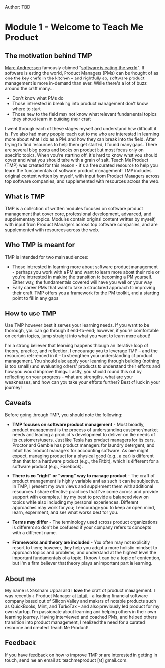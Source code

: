 Author: TBD

# Module 1 - Welcome to Teach Me Product

## The motivation behind TMP

[Marc Andreessen](https://en.wikipedia.org/wiki/Marc_Andreessen) famously claimed "[software is eating the world](http://www.wsj.com/articles/SB10001424053111903480904576512250915629460)". If software is eating the world, Product Managers (PMs) can be thought of as one the key chefs in the kitchen – and rightfully so, software product management is more in-demand than ever. While there's a lot of buzz around the craft many...
-   Don't know what PMs do
-   Those interested in breaking into product management don't know where to start
-   Those new to the field may not know what relevant fundamental topics they should learn in building their craft

I went through each of these stages myself and understand how difficult it is. I've also had many people reach out to me who are interested in learning more about what I do as a PM, and how they can break into the field. After trying to find resources to help them get started, I found many gaps. There are several blog posts and books on product but most focus only on specific topics. When you're starting off, it's hard to know what you should cover and what you should take with a grain of salt. Teach Me Product (TMP) was created for this reason - it's a free curated resource to help you learn the fundamentals of software product management! TMP includes original content written by myself, with input from Product Managers across top software companies, and supplemented with resources across the web.


## What is TMP

TMP is a collection of written modules focused on software product management that cover core, professional development, advanced, and supplementary topics. Modules contain original content written by myself, with input from Product Managers across top software companies, and are supplemented with resources across the web.


## Who TMP is meant for

TMP is intended for two main audiences:

-   Those interested in learning more about software product management - perhaps you work with a PM and want to learn more about their role or you're interested in making the transition to becoming a PM yourself. Either way, the fundamentals covered will have you well on your way
-   Early career PMs that want to take a structured approach to improving their craft. TMP offers you a framework for the PM toolkit, and a starting point to fill in any gaps


## How to use TMP

Use TMP however best it serves your learning needs. If you want to be thorough, you can go through it end-to-end; however, if you're comfortable on certain topics, jump straight into what you want to learn more about!

I'm a strong believer that learning happens through an iterative loop of theory, practice, and reflection. I encourage you to leverage TMP – and the resources referenced in it – to strengthen your understanding of product management. You should also apply your learning through building (nothing is too small!) and evaluating others' products to understand their efforts and how you would improve things. Lastly, you should round this out by reflecting on your progress - what are strengths, what are your weaknesses, and how can you take your efforts further? Best of luck in your journey!


## Caveats

Before going through TMP, you should note the following:
-   __TMP focuses on software product management__ - Most broadly, product management is the process of understanding customer/market needs and leading a product's development to deliver on the needs of its customers/users. Just like Tesla has product managers for its cars, Proctor and Gamble has product managers for laundry detergent, and Intuit has product managers for accounting software. As one might expect, managing product for a physical good (e.g., a car) is different than that for a hardware product (e.g., the Fitbit), which is different for a software product (e.g., Facebook).

-   __There is no "right" or "wrong" way to manage product__ - The craft of product management is highly variable and as such it can be subjective. In TMP, I present my own views and supplement them with additional resources. I share effective practices that I've come across and provide support with examples. I try my best to provide a balanced view on topics while also including my personal experiences. Different approaches may work for you; I encourage you to keep an open mind, learn, experiment, and see what works best for you.

-   __Terms may differ__ - The terminology used across product organizations is different so don't be confused if your company refers to concepts with a different name.

-   __Frameworks and theory are included__ - You often may not explicitly resort to them; however, they help you adopt a more holistic mindset to approach topics and problems, and understand at the highest level the important fundamentals of a topic. I know it can be a topic of contention, but I'm a firm believer that theory plays an important part in learning.


## About me

My name is Saksham Uppal and I **love** the craft of product management. I was recently a Product Manager at [Intuit](http://www.intuit.com/) - a leading financial software company based out of Silicon Valley and makers of notable products such as QuickBooks, Mint, and TurboTax - and also previously led product for my own startup. I'm passionate about learning and helping others in their own learning journey. Having interviewed and coached PMs, and helped others transition into product management, I realized the need for a curated resource and created Teach Me Product!


## Feedback

If you have feedback on how to improve TMP or are interested in getting in touch, send me an email at: teachmeproduct \[at\] gmail.com.
